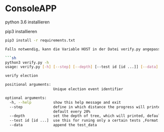 # ConsoleAPP #

python 3.6 installieren

pip3 installieren

```sh
pip3 install -r requirements.txt

Falls notwendig, kann die Variable HOST in der Datei verify.py angepasst werden.

```sh
python3 verify.py -h
usage: verify.py [-h] [--step] [--depth] [--test id [id ...]] [--data]

verify election

positional arguments:
                      Unique election event identifier

optional arguments:
  -h, --help          show this help message and exit
  --step              define in which distance the progress will printed,
                      default every 20%
  --depth             set the depth of tree, which will printed, default=5
  --test id [id ...]  use this for runing only a certain tests ,Format: [1-9](\.[1-9]){0,2}
  --data              append the test_data
```